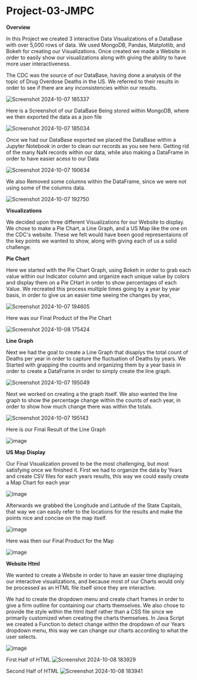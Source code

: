 # Project-03-JMPC

**Overview**

In this Project we created 3 interactive Data Visualizations of a DataBase with over 5,000 rows of data. We used MongoDB, Pandas, Matplotlib, and Bokeh for creating our Visualizations. Once created we made a Website in order to easily show our visualizations along with giving the ability to have more user interactiveness.

The CDC was the source of our DataBase, having done a analysis of the topic of Drug Overdose Deaths in the US. We referred to their results in order to see if there are any inconsistencies within our results.

![Screenshot 2024-10-07 185337](https://github.com/user-attachments/assets/e000a283-2aac-4bc0-88b3-2dad3985af1b)



Here is a Screenshot of our DataBase Being stored within MongoDB, where we then exported the data as a json file

![Screenshot 2024-10-07 185034](https://github.com/user-attachments/assets/b34f8774-2efc-464f-8d25-9e97a8caf5a7)

Once we had our DataBase exported we placed the DataBase within a Jupyter Notebook in order to clean our records as you see here. Getting rid of the many NaN records within our data, while also making a DataFrame in order to have easier acess to our Data

![Screenshot 2024-10-07 190634](https://github.com/user-attachments/assets/e3123ff6-67bd-45e6-92a1-54164f43c5a6)

We also Removed some columns within the DataFrame, since we were not using some of the columns data.

![Screenshot 2024-10-07 192750](https://github.com/user-attachments/assets/f66f4175-ef84-45f5-a118-bacb4712e892)

**Visualizations**

We decided upon three different Visualizations for our Website to display. We chose to make a Pie Chart, a Line Graph, and a US Map like the one on the CDC's website. These we felt would have been good representaions of the key points we wanted to show, along with giving each of us a solid challenge.

**Pie Chart**

Here we started with the Pie Chart Graph, using Bokeh in order to grab each value within our Indicator column and organize each unique value by colors and display them on a Pie CHart in order to show percentages of each Value. We recreated this process multiple times going by a year by year basis, in order to give us an easier time seeing the changes by year,

![Screenshot 2024-10-07 194605](https://github.com/user-attachments/assets/981ca928-9887-4985-b17d-97a466227816)

Here was our Final Product of the Pie Chart

![Screenshot 2024-10-08 175424](https://github.com/user-attachments/assets/d2d14dd5-3141-4452-acfd-446655c37806)


**Line Graph**

Next we had the goal to create a Line Graph that disaplys the total count of Deaths per year in order to capture the fluctuation of Deaths by years. We Started with grapping the counts and organizing them by a year basis in order to create a DataFrame in order to simply create the line graph.

![Screenshot 2024-10-07 195049](https://github.com/user-attachments/assets/4b6a9ed1-99ea-4dbe-b601-9739f1a09cd6)

Next we worked on creating a the graph itself. We also wanted the line graph to show the percentage change within the counts of each year, in order to show how much change there was within the totals.

![Screenshot 2024-10-07 195143](https://github.com/user-attachments/assets/578e465c-3efc-4e38-a9d9-6817c5a78d0a)

Here is our Final Result of the Line Graph

![image](https://github.com/user-attachments/assets/713f309d-2596-49d0-bf3f-9133a3ea5c39)


**US Map Display**

Our Final Visualization proved to be the most challenging, but most satisfying once we finished it. First we had to organize the data by Years and create CSV files for each years results, this way we could easily create a Map Chart for each year

![image](https://github.com/user-attachments/assets/89644745-f91a-47d7-b50f-2d31e217f08d)

Afterwards we grabbed the Longitude and Latitude of the State Capitals, that way we can easily refer to the locations for the results and make the points nice and concise on the map itself.

![image](https://github.com/user-attachments/assets/deab1dbb-b341-4091-a79c-e3eed61c8b7b)

Here was then our Final Product for the Map

![image](https://github.com/user-attachments/assets/8587676a-c0b4-4f75-a93f-1a8289a54e39)


**Website Html**

We wanted to create a Website in order to have an easier time displaying our interactive visualizations, and because most of our Charts would only be processed as an HTML file itself since they are interactive.

We had to create the dropdown menu and create chart frames in order to give a firm outline for containing our charts themselves. We also chose to provide the style within the html itself rather than a CSS file since we primarily customized when creating the charts themselves. In Java Script we created a Function to detect change within the dropdown of our Years dropdown menu, this way we can change our charts according to what the user selects.

![image](https://github.com/user-attachments/assets/02a2c9d9-a38c-4132-a64b-2c6eea187871)

First Half of HTML
![Screenshot 2024-10-08 183929](https://github.com/user-attachments/assets/aefc4ac2-a123-4b94-836e-a9d2c46c8c9a)

Second Half of HTML
![Screenshot 2024-10-08 183941](https://github.com/user-attachments/assets/bf270adc-29d7-457c-b2d7-21da1b08d957)
